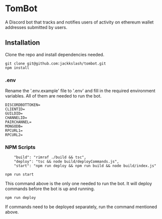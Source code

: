 # TomBot

A Discord bot that tracks and notifies users of activity on ethereum wallet addresses submitted by users.

## Installation

Clone the repo and install dependencies needed.

```
git clone git@github.com:jackkslash/tombot.git
npm install
```

### .env

Rename the '.env.example' file to '.env' and fill in the required environment variables. All of them are needed to run the bot.

```
DISCORDBOTTOKEN=
CLIENTID=
GUILDID=
CHANNELID=
PAIRCHANNEL=
MONGODB=
RPCURL1=
RPCURL2=
```

### NPM Scripts

```
    "build": "rimraf ./build && tsc",
    "deploy": "tsc && node build/deployCommands.js",
    "start": "npm run deploy && npm run build && node build/index.js"
```

```
npm run start
```

This command above is the only one needed to run the bot. It will deploy commands before the bot is up and running.

```
npm run deploy
```

If commands need to be deployed separately, run the command mentioned above.
